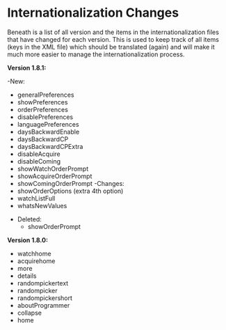 # Internationalization Changes #
Beneath is a list of all version and the items in the internationalization files that have changed for each version. This is used to keep track of all items (keys in the XML file) which should be translated (again) and will make it much more easier to manage the internationalization process.

**Version 1.8.1:**

-New:
  * generalPreferences
  * showPreferences
  * orderPreferences
  * disablePreferences
  * languagePreferences
  * daysBackwardEnable
  * daysBackwardCP
  * daysBackwardCPExtra
  * disableAcquire
  * disableComing
  * showWatchOrderPrompt
  * showAcquireOrderPrompt
  * showComingOrderPrompt
-Changes:
  * showOrderOptions (extra 4th option)
  * watchListFull
  * whatsNewValues
- Deleted:
  * showOrderPrompt

**Version 1.8.0:**
  * watchhome
  * acquirehome
  * more
  * details
  * randompickertext
  * randompicker
  * randompickershort
  * aboutProgrammer
  * collapse
  * home